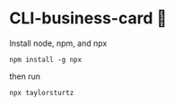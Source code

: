# CLI-business-card :wave:

Install node, npm, and npx
```console
npm install -g npx
```

then run
```console
npx taylorsturtz
```
